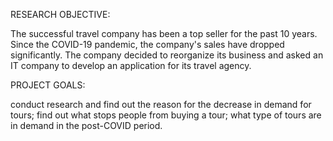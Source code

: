 RESEARCH OBJECTIVE:

The successful travel company has been a top seller for the past 10 years. Since the COVID-19 pandemic, the company's sales have dropped significantly. The company decided to reorganize its business and asked an IT company to develop an application for its travel agency.

PROJECT GOALS:

сonduct research and find out the reason for the decrease in demand for tours;
find out what stops people from buying a tour;
what type of tours are in demand in the post-COVID period.
